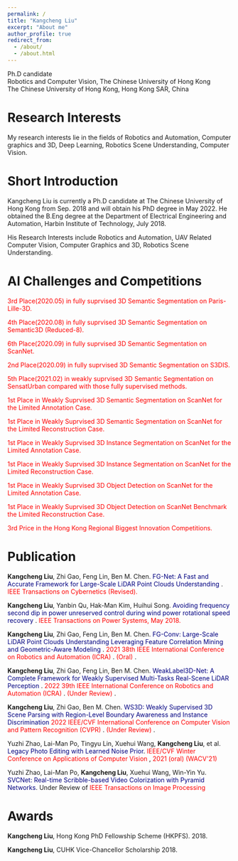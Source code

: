 ```yaml
---
permalink: /
title: "Kangcheng Liu"
excerpt: "About me"
author_profile: true
redirect_from: 
  - /about/
  - /about.html
---
```


Ph.D candidate <br>
Robotics and Computer Vision, The Chinese University of Hong Kong <br>
The Chinese University of Hong Kong, Hong Kong SAR, China

**Research Interests**
======
My research interests lie in the fields of Robotics and Automation, Computer graphics and 3D,  Deep Learning, Robotics Scene Understanding, Computer Vision. 


**Short Introduction**
======
Kangcheng Liu is currently a Ph.D candidate at The Chinese University of Hong Kong from Sep. 2018 and will obtain his PhD degree in May 2022. He obtained the B.Eng degree at the Department of Electrical Engineering and Automation, Harbin Institute of Technology, July 2018. 


His Research Interests include Robotics and Automation, UAV Related Computer Vision,  Computer Graphics and 3D,  Robotics Scene Understanding.

**AI Challenges and Competitions**
======

<font color='Red'>3rd Place(2020.05) in fully suprvised 3D Semantic Segmentation on Paris-Lille-3D. </font>   <br>

<font color='Red'>4th Place(2020.08) in fully suprvised 3D Semantic Segmentation on Semantic3D (Reduced-8). </font>  <br>

<font color='Red'>6th Place(2020.09) in fully suprvised 3D Semantic Segmentation on ScanNet. </font>  <br>

<font color='Red'>2nd Place(2020.09) in fully suprvised 3D Semantic Segmentation on S3DIS. </font>  <br>

<font color='Red'>5th Place(2021.02) in weakly suprvised 3D Semantic Segmentation on SensatUrban compared with those fully supervised methods. </font>  <br>

<font color='Red'>1st Place in Weakly Suprvised 3D Semantic Segmentation on ScanNet for the Limited Annotation Case. </font>  <br>

<font color='Red'>1st Place in Weakly Suprvised 3D Semantic Segmentation on ScanNet for the Limited Reconstruction Case. </font>  <br>

<font color='Red'>1st Place in Weakly Suprvised 3D Instance Segmentation on ScanNet for the Limited Annotation Case. </font>  <br>

<font color='Red'>1st Place in Weakly Suprvised 3D Instance Segmentation on ScanNet for the Limited Reconstruction Case. </font>  <br>

<font color='Red'>1st Place in Weakly Suprvised 3D Object Detection on ScanNet for the Limited Annotation Case. </font>  <br>

<font color='Red'>1st Place in Weakly Suprvised 3D Object Detection on ScanNet Benchmark the Limited Reconstruction Case. </font>  <br>

<font color='Red'>3rd Price in the Hong Kong Regional Biggest Innovation Competitions. </font>  <br>

Publication
======

**Kangcheng Liu**, Zhi Gao, Feng Lin, Ben M. Chen. <font color='Navy'> FG-Net: A Fast and Accurate Framework for Large-Scale LiDAR Point Clouds Understanding </font>. <font color='Red'> IEEE Transactions on Cybernetics (Revised). </font>

**Kangcheng Liu**, Yanbin Qu, Hak-Man Kim, Huihui Song. <font color='Navy'> Avoiding frequency second dip in power unreserved control during wind power rotational speed recovery </font>. <font color='Red'> IEEE Transactions on Power Systems, May 2018. </font>

**Kangcheng Liu**, Zhi Gao, Feng Lin, Ben M. Chen. <font color='Navy'> FG-Conv: Large-Scale LiDAR Point Clouds Understanding Leveraging Feature Correlation Mining and Geometric-Aware Modeling  </font>. <font color='Red'> 2021 38th IEEE International Conference on Robotics and Automation (ICRA) </font>. <font color='Red'> (Oral) </font>.

**Kangcheng Liu**, Zhi Gao, Feng Lin, Ben M. Chen. <font color='Navy'> WeakLabel3D-Net: A Complete Framework for Weakly Supervised Multi-Tasks Real-Scene LiDAR Perception   </font>. <font color='Red'> 2022 39th IEEE International Conference on Robotics and Automation (ICRA) </font>. <font color='Red'> (Under Review) </font>.

**Kangcheng Liu**, Zhi Gao, Ben M. Chen. <font color='Navy'> WS3D: Weakly Supervised 3D Scene Parsing with Region-Level Boundary Awareness and Instance Discrimination </font> <font color='Red'> 2022 IEEE/CVF International Conference on Computer Vision and Pattern Recognition (CVPR) </font>. <font color='Red'> (Under Review) </font>.

Yuzhi Zhao, Lai-Man Po, Tingyu Lin, Xuehui Wang, **Kangcheng Liu**, et al. <font color='Navy'> Legacy Photo Editing with Learned Noise Prior</font>. <font color='Red'> IEEE/CVF Winter Conference on Applications of Computer Vision </font>, <font color='Red'> 2021 (oral) (WACV'21) </font>

Yuzhi Zhao, Lai-Man Po, **Kangcheng Liu**, Xuehui Wang, Win-Yin Yu. <font color='Navy'> SVCNet: Real-time Scribble-based Video Colorization with Pyramid Networks</font>. Under Review of <font color='Red'> IEEE Transactions on Image Processing </font>

Awards
======

**Kangcheng Liu**,  Hong Kong PhD Fellowship Scheme (HKPFS). 2018.

**Kangcheng Liu**,  CUHK Vice-Chancellor Scholarship 2018.
